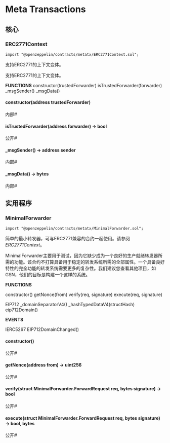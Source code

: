 # Meta Transactions
 
## 核心

### ERC2771Context
```
import "@openzeppelin/contracts/metatx/ERC2771Context.sol";
```
支持ERC2771的上下文变体。

支持ERC2771的上下文变体。

**FUNCTIONS**
constructor(trustedForwarder)
isTrustedForwarder(forwarder)
_msgSender()
_msgData()

#### constructor(address trustedForwarder)
内部#

#### isTrustedForwarder(address forwarder) → bool
公开#

#### _msgSender() → address sender
内部#

#### _msgData() → bytes
内部#

## 实用程序

### MinimalForwarder
```
import "@openzeppelin/contracts/metatx/MinimalForwarder.sol";
```
简单的最小转发器，可与ERC2771兼容的合约一起使用。请参阅*ERC2771Context*。

MinimalForwarder主要用于测试，因为它缺少成为一个良好的生产就绪转发器所需的功能。该合约不打算具备用于稳定的转发系统所需的全部属性。一个具备良好特性的完全功能的转发系统需要更多的复杂性。我们建议您查看其他项目，如GSN，他们的目标是构建一个这样的系统。

**FUNCTIONS**

constructor()
getNonce(from)
verify(req, signature)
execute(req, signature)

EIP712
_domainSeparatorV4()
_hashTypedDataV4(structHash)
eip712Domain()

**EVENTS**

IERC5267
EIP712DomainChanged()

#### constructor()
公开#

#### getNonce(address from) → uint256
公开#

#### verify(struct MinimalForwarder.ForwardRequest req, bytes signature) → bool
公开#

#### execute(struct MinimalForwarder.ForwardRequest req, bytes signature) → bool, bytes
公开#
